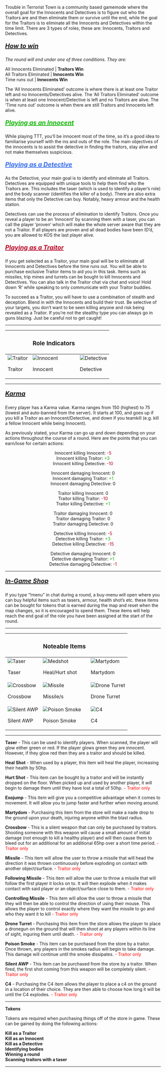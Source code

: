 Trouble in Terrorist Town is a community based gamemode where the overall goal for the Innocents and Detectives is to figure out who the Traitors are and then eliminate them or survive until the end, while the goal for the Traitors is to eliminate all the Innocents and Detectives within the time limit. There are 3 types of roles, these are: Innocents, Traitors and Detectives.
##### <u style="font-family: inherit; font-size: 1.25rem; text-align: inherit; white-space: nowrap;">How to win</u>

*The round will end under one of three conditions. They are:*

All Innocents Eliminated | **Traitors Win**<br>
All Traitors Eliminated | **Innocents Win**<br>
Time runs out | **Innocents Win**

The ‘All Innocents Eliminated’ outcome is where there is at least one Traitor left and no Innocents/Detectives alive. The ‘All Traitors Eliminated’ outcome is when at least one Innocent/Detective is left and no Traitors are alive. The ‘Time runs out’ outcome is when there are still Traitors and Innocents left alive. 

##### <u style="font-family: inherit; font-size: 1.25rem; text-align: inherit; white-space: nowrap;color: #0fb500">Playing as an Innocent</u>

While playing TTT, you’ll be innocent most of the time, so it’s a good idea to familiarise yourself with the ins and outs of the role. The main objectives of the innocents is to assist the detective in finding the traitors, stay alive and not make themselves suspicious.

##### <u style="font-family: inherit; font-size: 1.25rem; text-align: inherit; white-space: nowrap;color: #346beb">Playing as a Detective</u>

As the Detective, your main goal is to identify and eliminate all Traitors. Detectives are equipped with unique tools to help them find who the Traitors are. This includes the taser (which is used to identify a player’s role) and the body scanner (identifies the killer of a body). There are also extra items that only the Detective can buy. Notably, heavy armour and the health station.

Detectives can use the process of elimination to identify Traitors. Once you reveal a player to be an ‘Innocent’ by scanning them with a taser, you can call the player ‘proven’ which will make the whole server aware that they are not a Traitor. If all players are proven and all dead bodies have been ID’d, you are allowed to KOS the last player alive.  

##### <u style="font-family: inherit; font-size: 1.25rem; text-align: inherit; white-space: nowrap;color: #b50024">Playing as a Traitor</u>

If you get selected as a Traitor, your main goal will be to eliminate all Innocents and Detectives before the time runs out. You will be able to purchase exclusive Traitor items to aid you in this task. Items such as missiles, trip mines and turrets can be bought to kill Innocents and Detectives. You can also talk in the Traitor chat via chat and voice! Hold down ‘R’ while speaking to only communicate with your Traitor buddies. 

To succeed as a Traitor, you will have to use a combination of stealth and deception. Blend in with the Innocents and build their trust. Be selective of your targets, you don’t want to be seen killing anyone and risk being revealed as a Traitor. If you’re not the stealthy type you can always go in guns blazing. Just be careful not to get caught!

----------

|   | <h3>Role Indicators</h3> |   |
| - | ------------------------ | - |
| ![Traitor](https://github.com/NexusNation/Documentation/blob/master/Guides/assets/ttt/roles/traitor.png?raw=true) <p>Traitor</p> | ![Innocent](https://github.com/NexusNation/Documentation/blob/master/Guides/assets/ttt/roles/innocent.png?raw=true) <p>Innocent</p> | ![Detective](https://github.com/NexusNation/Documentation/blob/master/Guides/assets/ttt/roles/detective.png?raw=true) <p>Detective</p> 

----------

##### <u style="font-family: inherit; font-size: 1.25rem; text-align: inherit; white-space: nowrap;">Karma</u>

Every player has a Karma value. Karma ranges from 150 (highest) to 75 (lowest and auto-banned from the server). It starts at 100, and goes up if you kill a Traitor as an Innocent/Detective, and down if you teamkill (e.g. kill a fellow Innocent while being Innocent). 

As previously stated, your Karma can go up and down depending on your actions throughout the course of a round. Here are the points that you can earn/lose for certain actions:

<p style="text-align:center;">Innocent killing Innocent: <font style="color: #b50024">-5</font><br>
Innocent killing Traitor: <font style="color: #0fb500">+3</font><br>
Innocent killing Detective: <font style="color: #b50024">-10</font></p>
<p style="text-align:center;">Innocent damaging Innocent: 0<br>
Innocent damaging Traitor: <font style="color: #0fb500">+1</font><br>
Innocent damaging Detective: 0</p>
<p style="text-align:center;">Traitor killing Innocent: 0<br>
Traitor killing Traitor: <font style="color: #b50024">-10</font><br>
Traitor killing Detective: <font style="color: #0fb500">+1</font></p>
<p style="text-align:center;">Traitor damaging Innocent: 0<br>
Traitor damaging Traitor: 0<br>
Traitor damaging Detective: 0</p>
<p style="text-align:center;">Detective killing Innocent: <font style="color: #b50024">-5</font><br>
Detective killing Traitor: <font style="color: #0fb500">+3</font><br>
Detective killing Detective: <font style="color: #b50024">-15</font></p>
<p style="text-align:center;">Detective damaging Innocent: 0<br>
Detective damaging Traitor: <font style="color: #0fb500">+1</font><br>
Detective damaging Detective: <font style="color: #b50024">-1</font></p>

----------

##### <u style="font-family: inherit; font-size: 1.25rem; text-align: inherit; white-space: nowrap;">In-Game Shop</u>

If you type “!menu” in chat during a round, a buy-menu will open where you can buy helpful items such as tasers, armour, health shot’s etc. these items can be bought for tokens that is earned during the map and reset when the map changes, so it is encouraged to spend them. These items will help reach the end goal of the role you have been assigned at the start of the round.

----------

|   | <h3>Noteable Items</h3> |   |
| - | ----------------------- | - |
| ![Taser](https://github.com/NexusNation/Documentation/blob/master/Guides/assets/ttt/taser.png?raw=true) <p>Taser</p> | ![Medshot](https://github.com/NexusNation/Documentation/blob/master/Guides/assets/ttt/medshot.png?raw=true) <p>Heal/Hurt shot</p> | ![Martydom](https://github.com/NexusNation/Documentation/blob/master/Guides/assets/ttt/martydom.png?raw=true) <p>Martydom</p> | 
| ![Crossbow](https://github.com/NexusNation/Documentation/blob/master/Guides/assets/ttt/crossbow.png?raw=true) <p>Crossbow</p> | ![Missile](https://github.com/NexusNation/Documentation/blob/master/Guides/assets/ttt/missile.png?raw=true) <p>Missile/s</p> | ![Drone Turret](https://github.com/NexusNation/Documentation/blob/master/Guides/assets/ttt/dronegun.png?raw=true) <p>Drone Turret</p> |
| ![Silent AWP](https://github.com/NexusNation/Documentation/blob/master/Guides/assets/ttt/sawp.png?raw=true) <p>Silent AWP</p> | ![Poison Smoke](https://github.com/NexusNation/Documentation/blob/master/Guides/assets/ttt/poisonsmoke.png?raw=true) <p>Poison Smoke</p> | ![C4](https://github.com/NexusNation/Documentation/blob/master/Guides/assets/ttt/c4.png?raw=true) <p>C4</p> 

----------

**Taser** - This can be used to identify players. When scanned, the player will glow either green or red. If the player glows green they are innocent. However, if they glow red then they are a traitor and should be killed.

**Heal Shot** - When used by a player, this item will heal the player, increasing their health by 50hp.

**Hurt Shot** - This item can be bought by a traitor and will be instantly dropped on the floor. When picked up and used by another player, it will begin to damage them until they have lost a total of 50hp.<font style="color: rgb(255,0,0)"> - Traitor only</font>

**Exojump** - This item will give you a competitive advantage when it comes to movement. It will allow you to jump faster and further when moving around.

**Martydom** - Purchasing this item from the store will make a nade drop to the ground upon your death, injuring anyone within the blast radius.

**Crossbow** - This is a silent weapon that can only be purchased by traitors. Shooting someone with this weapon will cause a small amount of initial damage (not enough to kill a healthy player) and will then cause them to bleed out for an additional for an additional 65hp over a short time period.<font style="color: rgb(255,0,0)"> - Traitor only</font>

**Missile** - This item will allow the user to throw a missile that will head the direction it was thrown continuously before exploding on contact with another object/surface.<font style="color: rgb(255,0,0)"> - Traitor only</font>

**Following Missile** - This item will allow the user to throw a missile that will follow the first player it locks on to. It will then explode when it makes contact with said player or an object/surface close to them.<font style="color: rgb(255,0,0)"> - Traitor only</font>

**Controlling Missile** - This item will allow the user to throw a missile that they will then be able to control the direction of using their mouse. This allows the player to control exactly where they want the missile to go and who they want it to kill<font style="color: rgb(255,0,0)"> - Traitor only</font>

**Drone Turret** - Purchasing this item from the store allows the player to place a dronegun on the ground that will then shoot at any players within its line of sight, inguring them until death.<font style="color: rgb(255,0,0)"> - Traitor only</font>

**Poison Smoke** - This item can be purchased from the store by a traitor. Once thrown, any players in the smokes radius will begin to take damage. This damage will continue until the smoke dissipates.<font style="color: rgb(255,0,0)"> - Traitor only</font>

**Silent AWP** - This item can be purchased from the store by a traitor. When fired, the first shot coming from this weapon will be completely silent.<font style="color: rgb(255,0,0)"> - Traitor only</font>

**C4** - Purchasing the C4 item allows the player to place a c4 on the ground in a location of their choice. They are then able to choose how long it will be until the C4 explodes.<font style="color: rgb(255,0,0)"> - Traitor only</font>

----------

**Tokens**

Tokens are required when purchasing things off of the store in game. 
These can be gained by doing the following actions:


**Kill as a Traitor**<br>
**Kill as an Innocent**<br>
**Kill as a Detective**<br>
**Identifying bodies**<br>
**Winning a round**<br>
**Scanning traitors with a taser**


----------